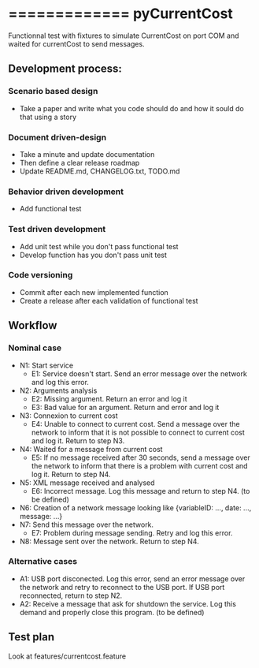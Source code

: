 =============
pyCurrentCost
=============

Functionnal test with fixtures to simulate CurrentCost on port COM and waited for currentCost to send messages.

## Development process:

### Scenario based design

* Take a paper and write what you code should do and how it sould do that using a story

### Document driven-design

* Take a minute and update documentation
* Then define a clear release roadmap 
* Update README.md, CHANGELOG.txt, TODO.md

### Behavior driven development

* Add functional test

### Test driven development

* Add unit test while you don't pass functional test
* Develop function has you don't pass unit test

### Code versioning

* Commit after each new implemented function
* Create a release after each validation of functional test

## Workflow

### Nominal case

* N1: Start service
    * E1: Service doesn't start. Send an error message over the network and log this error.
* N2: Arguments analysis
    * E2: Missing argument. Return an error and log it
    * E3: Bad value for an argument. Return and error and log it
* N3: Connexion to current cost
    * E4: Unable to connect to current cost. Send a message over the network to inform that it is not possible to connect to current cost and log it. Return to step N3.
* N4: Waited for a message from current cost
    * E5: If no message received after 30 seconds, send a message over the network to inform that there is a problem with current cost and log it. Return to step N4.
* N5: XML message received and analysed
    * E6: Incorrect message. Log this message and return to step N4. (to be defined)
* N6: Creation of a network message looking like {variableID: ..., date: ..., message: ...}
* N7: Send this message over the network.
    * E7: Problem during message sending. Retry and log this error.
* N8: Message sent over the network. Return to step N4.

### Alternative cases

* A1: USB port disconected. Log this error, send an error message over the network and retry to reconnect to the USB port. If USB port reconnected, return to step N2.
* A2: Receive a message that ask for shutdown the service. Log this demand and properly close this program. (to be defined)

## Test plan

Look at features/currentcost.feature
